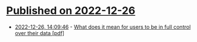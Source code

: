 # [Published on 2022-12-26](index.md)

* [2022-12-26, 14:09:46](https://news.ycombinator.com/item?id=34137709) - [What does it mean for users to be in full control over their data [pdf]](https://schluss.org/wp-content/uploads/2022/12/What-does-it-mean-users-in-full-control-over-their-data-CONCEPT.pdf)
